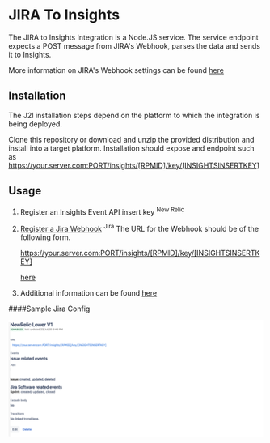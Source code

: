 # JIRA To Insights

The JIRA to Insights Integration is a Node.JS service. The service endpoint expects a POST message from JIRA's Webhook, parses the data and sends it to Insights.

More information on JIRA's Webhook settings can be found [here](https://developer.atlassian.com/jiradev/jira-apis/webhooks)

## Installation
The J2I installation steps depend on the platform to which the integration is being deployed. 

Clone this repository or download and unzip the provided distribution and install into a target platform. Installation should expose and endpoint such as  https://your.server.com:PORT/insights/[RPMID]/key/[INSIGHTSINSERTKEY]


## Usage

1. [Register an Insights Event API insert key](https://docs.newrelic.com/docs/insights/insights-data-sources/custom-data/send-custom-events-event-api#register) <sup>New Relic</sup>
2. [Register a Jira Webhook](https://developer.atlassian.com/server/jira/platform/webhooks/) <sup>Jira</sup>
   The URL for the Webhook should be of the following form.

   https://your.server.com:PORT/insights/[RPMID]/key/[INSIGHTSINSERTKEY]

   [here](http://google.com)
3. Additional information can be found [here](NewRelic-JiraIntegration.pdf)

####Sample Jira Config

![Jira config](./Jira.png?raw=true "Jira Config")


